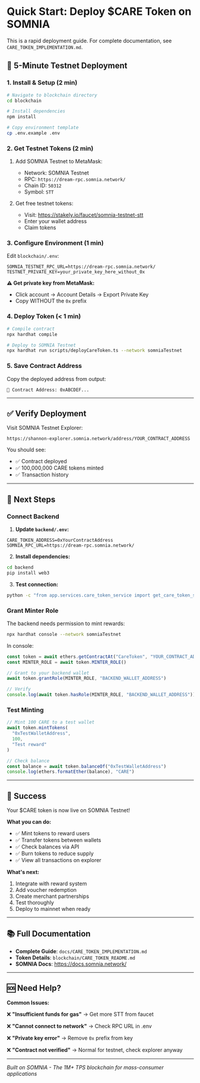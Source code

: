 # Quick Start: Deploy $CARE Token on SOMNIA

This is a rapid deployment guide. For complete documentation, see `CARE_TOKEN_IMPLEMENTATION.md`.

## 🚀 5-Minute Testnet Deployment

### 1. Install & Setup (2 min)

```bash
# Navigate to blockchain directory
cd blockchain

# Install dependencies
npm install

# Copy environment template
cp .env.example .env
```

### 2. Get Testnet Tokens (2 min)

1. Add SOMNIA Testnet to MetaMask:
   - Network: SOMNIA Testnet
   - RPC: `https://dream-rpc.somnia.network/`
   - Chain ID: `50312`
   - Symbol: `STT`

2. Get free testnet tokens:
   - Visit: <https://stakely.io/faucet/somnia-testnet-stt>
   - Enter your wallet address
   - Claim tokens

### 3. Configure Environment (1 min)

Edit `blockchain/.env`:

```env
SOMNIA_TESTNET_RPC_URL=https://dream-rpc.somnia.network/
TESTNET_PRIVATE_KEY=your_private_key_here_without_0x
```

**⚠️ Get private key from MetaMask:**

- Click account → Account Details → Export Private Key
- Copy WITHOUT the `0x` prefix

### 4. Deploy Token (< 1 min)

```bash
# Compile contract
npx hardhat compile

# Deploy to SOMNIA Testnet
npx hardhat run scripts/deployCareToken.ts --network somniaTestnet
```

### 5. Save Contract Address

Copy the deployed address from output:

```
📍 Contract Address: 0xABCDEF...
```

---

## ✅ Verify Deployment

Visit SOMNIA Testnet Explorer:

```
https://shannon-explorer.somnia.network/address/YOUR_CONTRACT_ADDRESS
```

You should see:

- ✅ Contract deployed
- ✅ 100,000,000 CARE tokens minted
- ✅ Transaction history

---

## 🔧 Next Steps

### Connect Backend

1. **Update `backend/.env`:**

```env
CARE_TOKEN_ADDRESS=0xYourContractAddress
SOMNIA_RPC_URL=https://dream-rpc.somnia.network/
```

2. **Install dependencies:**

```bash
cd backend
pip install web3
```

3. **Test connection:**

```bash
python -c "from app.services.care_token_service import get_care_token_service; service = get_care_token_service(); print('✅ Connected')"
```

### Grant Minter Role

The backend needs permission to mint rewards:

```bash
npx hardhat console --network somniaTestnet
```

In console:

```javascript
const token = await ethers.getContractAt("CareToken", "YOUR_CONTRACT_ADDRESS")
const MINTER_ROLE = await token.MINTER_ROLE()

// Grant to your backend wallet
await token.grantRole(MINTER_ROLE, "BACKEND_WALLET_ADDRESS")

// Verify
console.log(await token.hasRole(MINTER_ROLE, "BACKEND_WALLET_ADDRESS"))
```

### Test Minting

```javascript
// Mint 100 CARE to a test wallet
await token.mintTokens(
  "0xTestWalletAddress",
  100,
  "Test reward"
)

// Check balance
const balance = await token.balanceOf("0xTestWalletAddress")
console.log(ethers.formatEther(balance), "CARE")
```

---

## 🎉 Success

Your $CARE token is now live on SOMNIA Testnet!

**What you can do:**

- ✅ Mint tokens to reward users
- ✅ Transfer tokens between wallets
- ✅ Check balances via API
- ✅ Burn tokens to reduce supply
- ✅ View all transactions on explorer

**What's next:**

1. Integrate with reward system
2. Add voucher redemption
3. Create merchant partnerships
4. Test thoroughly
5. Deploy to mainnet when ready

---

## 📚 Full Documentation

- **Complete Guide**: `docs/CARE_TOKEN_IMPLEMENTATION.md`
- **Token Details**: `blockchain/CARE_TOKEN_README.md`
- **SOMNIA Docs**: <https://docs.somnia.network/>

---

## 🆘 Need Help?

**Common Issues:**

❌ **"Insufficient funds for gas"**
→ Get more STT from faucet

❌ **"Cannot connect to network"**
→ Check RPC URL in .env

❌ **"Private key error"**
→ Remove `0x` prefix from key

❌ **"Contract not verified"**
→ Normal for testnet, check explorer anyway

---

*Built on SOMNIA - The 1M+ TPS blockchain for mass-consumer applications*
